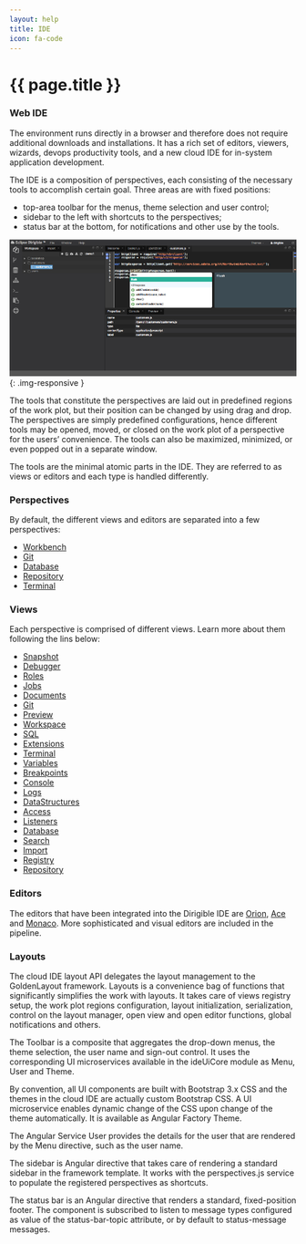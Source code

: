 ```yaml
---
layout: help
title: IDE
icon: fa-code
---
```


{{ page.title }}
===

### Web IDE

The environment runs directly in a browser and therefore does not require additional downloads and installations. It has a rich set of editors, viewers, wizards, devops productivity tools, and a new cloud IDE for in-system application development.

The IDE is a composition of perspectives, each consisting of the necessary tools to accomplish certain goal. Three areas are with fixed positions:

* top-area toolbar for the menus, theme selection and user control;
* sidebar to the left with shortcuts to the perspectives;
* status bar at the bottom, for notifications and other use by the tools.

![Workbench Perspective](images/ide_workbench_perspective.png){: .img-responsive }

The tools that constitute the perspectives are laid out in predefined regions of the work plot, but their position can be changed by using drag and drop. The perspectives are simply predefined configurations, hence different tools may be opened, moved, or closed on the work plot of a perspective for the users’ convenience. The tools can also be maximized, minimized, or even popped out in a separate window.
 
The tools are the minimal atomic parts in the IDE. They are referred to as views or editors and each type is handled differently.

### Perspectives

By default, the different views and editors are separated into a few perspectives:

* [Workbench](ide_perspective_workbench.html)
* [Git](ide_perspective_git.html)
* [Database](ide_perspective_database.html)
* [Repository](ide_perspective_repository.html) 
* [Terminal](ide_perspective_terminal.html)

### Views

Each perspective is comprised of different views. Learn more about them following the lins below:

* [Snapshot](ide_view_snapshot.html)
* [Debugger](ide_view_debugger.html)
* [Roles](ide_view_roles.html)
* [Jobs](ide_view_jobs.html)
* [Documents](ide_view_documents.html)
* [Git](ide_view_git.html)
* [Preview](ide_view_preview.html)
* [Workspace](ide_view_workspace.html)
* [SQL](ide_view_sql.html)
* [Extensions](ide_view_extensions.html)
* [Terminal](ide_view_terminal.html)
* [Variables](ide_view_variables.html)
* [Breakpoints](ide_view_breakpoints.html)
* [Console](ide_view_console.html)
* [Logs](ide_view_logs.html)
* [DataStructures](ide_view_datastructures.html)
* [Access](ide_view_access.html)
* [Listeners](ide_view_listeners.html)
* [Database](ide_view_database.html)
* [Search](ide_view_search.html)
* [Import](ide_view_import.html)
* [Registry](ide_view_registry.html)
* [Repository](ide_view_repository.html)

### Editors
The editors that have been integrated into the Dirigible IDE are [Orion](http://orionhub.org), [Ace](http://ace.c9.io) and [Monaco](https://microsoft.github.io/monaco-editor/). More sophisticated and visual editors are included in the pipeline.

### Layouts

The cloud IDE layout API delegates the layout management to the GoldenLayout framework. Layouts is a convenience bag of functions that significantly simplifies the work with layouts. It takes care of views registry setup, the work plot regions configuration, layout initialization, serialization, control on the layout manager, open view and open editor functions, global notifications and others.

The Toolbar is a composite that aggregates the drop-down menus, the theme selection, the user name and sign-out control. It uses the corresponding UI microservices available in the ideUiCore module as Menu, User and Theme.

By convention, all UI components are built with Bootstrap 3.x CSS and the themes in the cloud IDE are actually custom Bootstrap CSS. A UI microservice enables dynamic change of the CSS upon change of the theme automatically. It is available as Angular Factory Theme.

The Angular Service User provides the details for the user that are rendered by the Menu directive, such as the user name.

The sidebar is Angular directive that takes care of rendering a standard sidebar in the framework template. It works with the perspectives.js service to populate the registered perspectives as shortcuts.

The status bar is an Angular directive that renders a standard, fixed-position footer. The component is subscribed to listen to message types configured as value of the status-bar-topic attribute, or by default to status-message messages.
 
